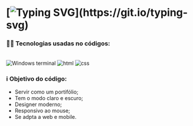 # [![Typing SVG](https://readme-typing-svg.demolab.com?font=Fira+Code&pause=1000&width=435&lines=Ol%C3%A1!+Seja+Bem-Vindo!)](https://git.io/typing-svg)

### 👩‍💻 **Tecnologias usadas no códigos:**
<div style="display: inline_block"><br/>
<img align = "center" alt = "Windows terminal" src= "https://img.shields.io/badge/windows%20terminal-4D4D4D?style=for-the-badge&logo=windows%20terminal&logoColor=white">
<img align = "center" alt = "html" src = "https://img.shields.io/badge/HTML-239120?style=for-the-badge&logo=html5&logoColor=white">
<img align = "center" alt = "css" src = "https://img.shields.io/badge/CSS-239120?&style=for-the-badge&logo=css3&logoColor=white">
</div<br/>

### ℹ️ Objetivo do código: 
- Servir como um portifólio;
- Tem o modo claro e escuro;
- Designer moderno;
- Responsivo ao mouse;
- Se adpta a web e mobile.
